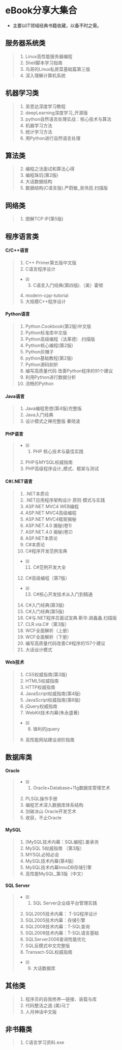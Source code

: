# eBook分享大集合

- 主要以IT领域经典书籍收藏，以备不时之需。

## 服务器系统类

> 1. Linux高性能服务器编程
> 2. Shell脚本学习指南
> 3. 鸟哥的Linux私房菜基础篇第三版
> 4. 深入理解计算机系统

## 机器学习类

> 1. 吴恩达深度学习教程
> 2. deepLearning深度学习_开源版
> 3. python自然语言处理实战：核心技术与算法
> 4. 机器学习方法
> 5. 统计学习方法
> 6. 用Python进行自然语言处理

## 算法类

> 2. 编程之法面试和算法心得
> 3. 编程珠玑(第2版)
> 4. 大话数据结构
> 4. 数据结构(C语言版).严蔚敏_吴伟民.扫描版

## 网络类

> 1. 图解TCP IP(第5版)

## 程序语言类

#### C/C++语言
> 1. C++ Primer第五版中文版
> 2. C语言程序设计
> - [x] 3. C语言入门经典(第四版).（美）霍顿
> 4. modern-cpp-tutorial
> 5. 大规模C++程序设计

#### Python语言

> 1. Python.Cookbook(第2版)中文版
> 2. Python标准库中文版
> 3. Python高级编程（法莱德）.扫描版
> 4. Python核心编程(第2版)
> 5. Python灰帽子
> 6. python基础教程(第2版)
> 7. Python源码剖析
> 8. 编写高质量代码 改善Python程序的91个建议
> 9. 利用Python进行数据分析
> 10. 流畅的Python

#### Java语言

> 1. Java编程思想(第4版)完整版
> 2. Java入门经典
> 3. 设计模式之禅完整版 秦晓波

#### PHP语言

> - [x] 1. PHP 核心技术与最佳实践
> 2. PHP与MYSQL权威指南
> 3. PHP高级程序设计_模式、框架与测试

#### C#/.NET语言

> 1. .NET本质论
> 2. .NET应用程序架构设计 原则 模式与实践
> 3. ASP.NET MVC4 WEB编程
> 4. ASP.NET MVC4高级编程
> 5. ASP.NET MVC4框架揭秘
> 6. ASP.NET.4.0 揭秘(卷1)
> 7. ASP.NET.4.0 揭秘(卷2)
> 8. ASP.NET本质论
> 9. C#本质论
> 10. C#程序开发范例宝典
> - [x]  11. C#范例开发大全
> 12. C#高级编程（第7版）
> - [x] 13. C#核心开发技术从入门到精通
> 14. C#入门经典(第3版)
> 15. C#入门经典(第5版)
> 16. C#与.NET程序员面试宝典.靳华.胡鑫鑫.扫描版
> 17. CLR.via.C#（第3版）
> 18. WCF全面解析（上册）
> 19. WCF全面解析（下册）
> 20. 编写高质量代码改善C#程序的157个建议
> 21. 大话设计模式

#### Web技术

> 1. CSS权威指南(第3版)
> 2. HTML5权威指南
> 3. HTTP权威指南
> 4. JavaScript权威指南(第4版)
> 5. JavaScript权威指南(第6版)
> 6. jQuery权威指南
> 7. WebKit技术内幕(朱永盛著)
> - [x] 8. 锋利的jquery
> 9. 高性能网站建设进阶指南

## 数据库类

#### Oracle

> - [x] 1. Oracle+Database+11g数据库管理艺术
> 2. PLSQL操作手册
> 3. 编程艺术深入数据库体系结构
> 4. 剑破冰山  Oracle开发艺术
> 5. 收获，不止Oracle

#### MySQL

> 1. [MySQL技术内幕：SQL编程].姜承尧
> 2. MySQL 5权威指南  （第3版）
> 3. MYSQL必知必会
> 4. MySQL技术内幕(第4版) 
> 5. MySQL技术内幕InnoDB存储引擎
> 6. 高性能MySQL_第3版（中文）

#### SQL Server

> - [x] 1. SQL Server企业级平台管理实践
> 2. SQL2005技术内幕： T-SQ程序设计
> 3. SQL2005技术内幕：存储引擎
> 4. SQL2008技术内幕：T-SQL查询
> 5. SQL2008技术内幕：T-SQL语言基础
> 6. SQLServer2008查询性能优化
> 7. SQL反模式中文完整版
> 8. Transact-SQL权威指南
> - [x] 9. 大话数据库

## 其他类

> 1. 程序员的自我修养—链接、装载与库
> 2. 代码整洁之道.(美)马丁
> 3. 人月神话中文版

## 非书籍类

> 1. C语言学习资料.exe

